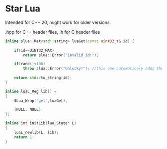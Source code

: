 # Star Lua

Intended for C++ 20, might work for older versions.

.hpp for C++ header files, .h for C header files


```cpp
inline slua::Ret<std::string> luaGet(const uint32_t& id) {
	
	if(id==UINT32_MAX)
		return slua::Error("Invalid id!");

	if(rand()<100)
		throw slua::Error("Unlucky!"); //this one automaticaly adds the function name, and doesnt need slua::Ret<>
	
	return std::to_string(id);
}

inline luaL_Reg lib[] = 
{
	SLua_Wrap("get",luaGet),

	{NULL, NULL}
};

inline int initLib(lua_State* L)
{
	luaL_newlib(L, lib);
	return 1;
}
```